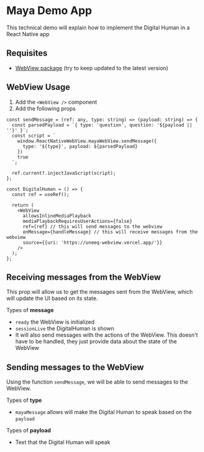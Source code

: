 # Maya Demo App

This technical demo will explain how to implement the Digital Human in a React Native app

## Requisites

- [WebView package](https://github.com/react-native-webview/react-native-webview) (try to keep updated to the latest version)

## WebView Usage

1. Add the `<WebView />` component
2. Add the following props

```tsx
const sendMessage = (ref: any, type: string) => (payload: string) => {
  const parsedPayload = `{ type: 'question', question: '${payload || ''}' }`;
  const script = `
    window.ReactNativeWebView.mayaWebView.sendMessage({
      type: '${type}', payload: ${parsedPayload}
    })
    true
  `;

  ref.current?.injectJavaScript(script);
};

const DigitalHuman = () => {
  const ref = useRef();

  return (
    <WebView
      allowsInlineMediaPlayback
      mediaPlaybackRequiresUserActions={false}
      ref={ref} // this will send messages to the webview
      onMessage={handleMessage} // this will receive messages from the webview
      source={{uri: 'https://uneeq-webview.vercel.app/'}}
    />
  );
};
```

## Receiving messages from the WebView

This prop will allow us to get the messages sent from the WebView, which will update the UI based on its state.

Types of **message**

- `ready` the WebView is initialized
- `sessionLive` the DigitalHuman is shown
- It will also send messages with the actions of the WebView. This doesn't have to be handled, they just provide data about the state of the WebView

## Sending messages to the WebView

Using the function `sendMessage`, we will be able to send messages to the WebView.

Types of **type**

- `mayaMessage` allows will make the Digital Human to speak based on the `payload`

Types of **payload**

- Text that the Digital Human will speak
